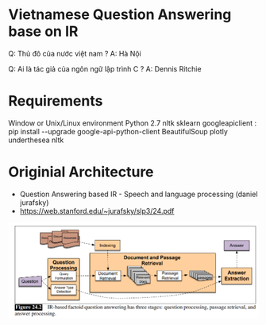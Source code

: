 # Vietnamese Question Answering base on IR

Q: Thủ đô của nước việt nam ?
A: Hà Nội

Q: Ai là tác giả của ngôn ngữ lập trình C ?
A: Dennis Ritchie

# Requirements
 Window or Unix/Linux environment
 Python 2.7
 nltk
 sklearn
 googleapiclient : pip install --upgrade google-api-python-client
 BeautifulSoup
 plotly
 underthesea
 nltk
 
# Originial Architecture
 - Question Answering based IR - Speech and language processing (daniel jurafsky)
 - https://web.stanford.edu/~jurafsky/slp3/24.pdf
 
<img src="QA.png">
